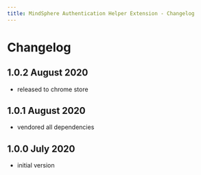 ```yaml
---
title: MindSphere Authentication Helper Extension - Changelog
---
```


<!-- @format -->

# Changelog

## 1.0.2 August 2020

-   released to chrome store

## 1.0.1 August 2020

-   vendored all dependencies

## 1.0.0 July 2020

-   initial version
